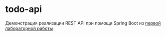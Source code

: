 # todo-api #
Демонстрация реализации REST API при помощи Spring Boot из [первой лабораторной работы](https://github.com/MAKAR1031/web-lab1-2)
